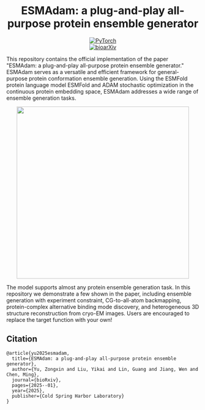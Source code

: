 
<div align="center">

# ESMAdam: a plug-and-play all-purpose protein ensemble generator

<a href="https://pytorch.org/get-started/locally/"><img alt="PyTorch" src="https://img.shields.io/badge/PyTorch-ee4c2c?logo=pytorch&logoColor=white"></a><br>
[![bioarXiv](https://www.biorxiv.org/sites/default/files/biorxiv_article.jpg)](https://www.biorxiv.org/content/10.1101/2025.01.19.633818v1)

</div>




This repository contains the official implementation of the paper 
"ESMAdam: a plug-and-play all-purpose protein ensemble generator." 
ESMAdam serves as a versatile and efficient framework for general-purpose protein conformation ensemble generation. 
Using the ESMFold protein language model ESMFold and ADAM stochastic optimization in the continuous protein embedding space, 
ESMAdam addresses a wide range of ensemble generation tasks. 

<p align="center">
<img src="assets/frame_plot_2-1.png" width="450"/>
</p>

The model supports almost any protein ensemble generation task. In this repository we demonstrate a few shown in the paper, including
ensemble generation with experiment constraint, CG-to-all-atom backmapping, protein-complex alternative binding mode discovery,
and heterogeneous 3D structure reconstruction from cryo-EM images. Users are encouraged to replace the target function with your own!








## Citation

```
@article{yu2025esmadam,
  title={ESMAdam: a plug-and-play all-purpose protein ensemble generator},
  author={Yu, Zongxin and Liu, Yikai and Lin, Guang and Jiang, Wen and Chen, Ming},
  journal={bioRxiv},
  pages={2025--01},
  year={2025},
  publisher={Cold Spring Harbor Laboratory}
}

```

